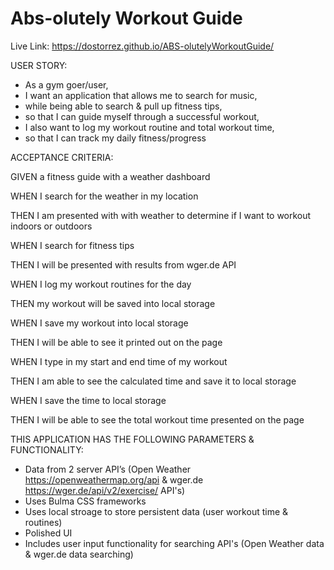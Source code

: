 # Abs-olutely Workout Guide

Live Link: https://dostorrez.github.io/ABS-olutelyWorkoutGuide/

USER STORY: 
  * As a gym goer/user, 
  * I want an application that allows me to search for music,
  * while being able to search & pull up fitness tips,
  * so that I can guide myself through a successful workout,
  * I also want to log my workout routine and total workout time,
  * so that I can track my daily fitness/progress
 
ACCEPTANCE CRITERIA:

GIVEN a fitness guide with a weather dashboard

WHEN I search for the weather in my location

THEN I am presented with with weather to determine if I want to workout indoors or outdoors

WHEN I search for fitness tips

THEN I will be presented with results from wger.de API

WHEN I log my workout routines for the day

THEN my workout will be saved into local storage

WHEN I save my workout into local storage

THEN I will be able to see it printed out on the page

WHEN I type in my start and end time of my workout

THEN I am able to see the calculated time and save it to local storage

WHEN I save the time to local storage

THEN I will be able to see the total workout time presented on the page

THIS APPLICATION HAS THE FOLLOWING PARAMETERS & FUNCTIONALITY:
   * Data from 2 server API’s (Open Weather https://openweathermap.org/api & wger.de https://wger.de/api/v2/exercise/ API's)
   * Uses Bulma CSS frameworks
   * Uses local stroage to store persistent data (user workout time & routines)
   * Polished UI
   * Includes user input functionality for searching API's (Open Weather data & wger.de data searching) 
